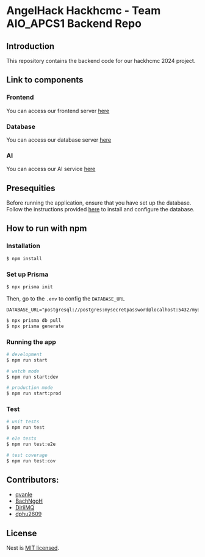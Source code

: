 # AngelHack Hackhcmc - Team AIO_APCS1 Backend Repo

## Introduction 

This repository contains the backend code for our hackhcmc 2024 project.

## Link to components

### Frontend
You can access our frontend server [here](https://github.com/AngelHack-APCS/hackhcmc_frontend)

### Database
You can access our database server [here](https://github.com/AngelHack-APCS/hackhcmc_db)

### AI
You can access our AI service [here](https://github.com/AngelHack-APCS/hackhcmc_ai)

## Presequities 
Before running the application, ensure that you have set up the database. Follow the instructions provided [here](https://github.com/AngelHack-APCS/hackhcmc_db) to install and configure the database.

## How to run with npm

### Installation

```bash
$ npm install
```

### Set up Prisma

```bash
$ npx prisma init
```

Then, go to the `.env` to config the `DATABASE_URL`

```text
DATABASE_URL="postgresql://postgres:mysecretpassword@localhost:5432/mydatabase"
```

```bash
$ npx prisma db pull
$ npx prisma generate
```


### Running the app

```bash
# development
$ npm run start

# watch mode
$ npm run start:dev

# production mode
$ npm run start:prod
```

### Test

```bash
# unit tests
$ npm run test

# e2e tests
$ npm run test:e2e

# test coverage
$ npm run test:cov
```

## Contributors:

- [qvanle](https://github.com/qvanle)
- [BachNgoH](https://github.com/BachNgoH)
- [DiriiMQ](https://github.com/DiriiMQ)
- [dphu2609](https://github.com/dphu2609)

## License

Nest is [MIT licensed](LICENSE).

